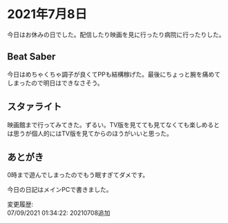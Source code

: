 # 2021年7月8日

今日はお休みの日でした。配信したり映画を見に行ったり病院に行ったりした。

## Beat Saber

今日はめちゃくちゃ調子が良くてPPも結構稼げた。最後にちょっと腕を痛めてしまったので明日はできなさそう。

## スタァライト

映画館まで行ってみてきた。ずるい。TV版を見てても見てなくても楽しめるとは思うが個人的にはTV版を見てからのほうがいいと思った。

## あとがき

0時まで遊んでしまったのでもう眠すぎてダメです。

今日の日記はメインPCで書きました。

変更履歴:  
07/09/2021 01:34:22: 20210708追加  
